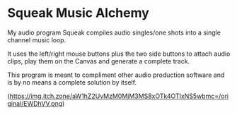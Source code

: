 # Squeak Music Alchemy
My audio program Squeak compiles audio singles/one shots into a single channel music loop.

It uses the left/right mouse buttons plus the two side buttons to attach audio clips, play them on the Canvas and generate a complete track.

This program is meant to compliment other audio production software and is by no means a complete solution by itself.

(https://img.itch.zone/aW1hZ2UvMzM0MjM3MS8xOTk4OTIxNS5wbmc=/original/EWDhVV.png)
